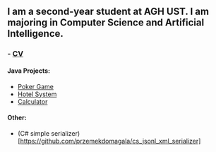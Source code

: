 ## I am a second-year student at AGH UST. I am majoring in Computer Science and Artificial Intelligence.
### - [CV](https://github.com/przemekdomagala/przemekdomagala/blob/main/przemyslaw_domagala_CV.pdf)
#### Java Projects:
* [Poker Game](https://github.com/przemekdomagala/Poker-JavaNIO) 
* [Hotel System](https://github.com/przemekdomagala/Java-NoGUI-HotelSystem)
* [Calculator](https://github.com/przemekdomagala/Java_Calculator)

#### Other:
* (C# simple serializer)[https://github.com/przemekdomagala/cs_jsonl_xml_serializer]








